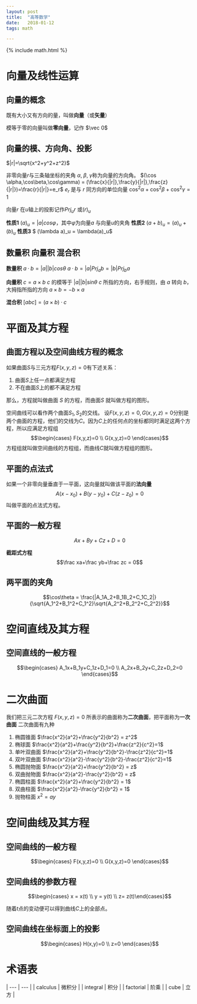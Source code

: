 ```yaml
---
layout: post
title:  "高等数学"
date:   2018-01-12
tags: math

---
```


{% include math.html %}

# 向量及线性运算

## 向量的概念
既有大小又有方向的量，叫做**向量**（或**矢量**）

模等于零的向量叫做**零向量**，记作 $\vec 0$

## 向量的模、方向角、投影
$|r|=\sqrt{x^2+y^2+z^2}$

非零向量$r$与三条轴坐标的夹角 $\alpha ,\; \beta ,\; \gamma$称为向量的方向角。
$(\cos \alpha,\cos\beta,\cos\gamma) = (\frac{x}{|r|},\frac{y}{|r|},\frac{z}{|r|})=\frac{r}{|r|}=e_r$
$e_r$ 是与 $r$ 同方向的单位向量
$\cos^2 \alpha+\cos^2\beta+\cos^2\gamma = 1$

向量$r$ 在$u$轴上的投影记作$Prj_ur$ 或$(r)_u$

**性质1** $(a)_u = |a|cos\varphi$，其中$\varphi$为向量$a$ 与向量$u$的夹角
**性质2** $(a+b)_u = (a)_u + (b)_u$
**性质3** $ (\lambda a)_u = \lambda(a)_u$

## 数量积 向量积 混合积
**数量积** 
$a·b = |a||b|cos\theta$
$a·b = |a|Prj_ab = |b|Prj_ba$

**向量积**
$c=a \times b$
$c$ 的模等于 $|a||b|sin\theta$
$c$ 所指的方向，右手规则，由 $a$ 转向 $b$，大拇指所指的方向
$a \times b = - b \times a$

**混合积**
$[abc] = (a \times b) · c$

# 平面及其方程
## 曲面方程以及空间曲线方程的概念
如果曲面$S$与三元方程$F(x,y,z)=0$有下述关系：
1. 曲面$S$上任一点都满足方程
2. 不在曲面$S$上的都不满足方程

那么，方程就叫做曲面 $S$ 的方程，而曲面$S$ 就叫做方程的图形。

空间曲线可以看作两个曲面$S_1,S_2$的交线。
设$F(x,y,z)=0, G(x,y,z)=0$分别是两个曲面的方程，他们的交线为$C$。因为$C$上的任何点的坐标都同时满足这两个方程，所以应满足方程组
$$\begin{cases} F(x,y,z)=0 \\ G(x,y,z)=0 \end{cases}$$
方程组就叫做空间曲线的方程组，而曲线$C$就叫做方程组的图形。

## 平面的点法式
如果一个非零向量垂直于一平面，这向量就叫做该平面的**法向量**
$$A(x-x_0)+B(y-y_0)+C(z-z_0) = 0$$
叫做平面的点法式方程。

## 平面的一般方程
$$Ax+By+Cz+D=0$$

**截距式方程**
$$\frac xa+\frac yb+\frac zc = 0$$

## 两平面的夹角
$$\cos\theta = \frac{|A_1A_2+B_1B_2+C_1C_2|}{\sqrt{A_1^2+B_1^2+C_1^2}\sqrt{A_2^2+B_2^2+C_2^2}}$$


# 空间直线及其方程
## 空间直线的一般方程
$$\begin{cases} A_1x+B_1y+C_1z+D_1=0 \\ A_2x+B_2y+C_2z+D_2=0 \end{cases}$$


# 二次曲面
我们把三元二次方程 $F(x,y,z) = 0$ 所表示的曲面称为**二次曲面**，把平面称为**一次曲面**
二次曲面有九种
1. 椭圆锥面 $\frac{x^2}{a^2}+\frac{y^2}{b^2} = z^2$
2. 椭球面 $\frac{x^2}{a^2}+\frac{y^2}{b^2}+\frac{z^2}{c^2}=1$
3. 单叶双曲面 $\frac{x^2}{a^2}+\frac{y^2}{b^2}-\frac{z^2}{c^2}=1$
4. 双叶双曲面 $\frac{x^2}{a^2}-\frac{y^2}{b^2}-\frac{z^2}{c^2}=1$
5. 椭圆抛物面 $\frac{x^2}{a^2}+\frac{y^2}{b^2} = z$
6. 双曲抛物面 $\frac{x^2}{a^2}-\frac{y^2}{b^2} = z$
7. 椭圆柱面 $\frac{x^2}{a^2}+\frac{y^2}{b^2} = 1$
8. 双曲柱面 $\frac{x^2}{a^2}-\frac{y^2}{b^2} = 1$
9. 抛物柱面 $x^2=ay$

# 空间曲线及其方程
## 空间曲线的一般方程
$$\begin{cases} F(x,y,z)=0 \\ G(x,y,z)=0 \end{cases}$$
## 空间曲线的参数方程
$$\begin{cases} x = x(t) \\ y = y(t) \\ z= z(t)\end{cases}$$

随着$t$点的变动便可以得到曲线$C$上的全部点。

## 空间曲线在坐标面上的投影
$$\begin{cases} H(x,y)=0 \\ z=0 \end{cases}$$

# 术语表

| --- | --- |
| calculus | 微积分 |
| integral | 积分 |
| factorial | 阶乘 |
| cube | 立方 |
